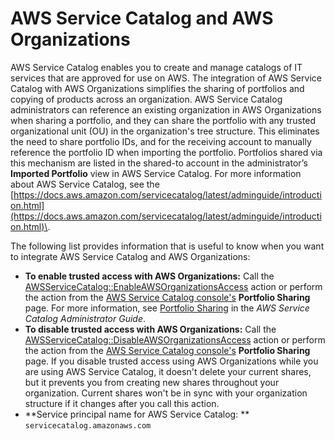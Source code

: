# AWS Service Catalog and AWS Organizations<a name="services-that-can-integrate-service-catalog"></a>

AWS Service Catalog enables you to create and manage catalogs of IT services that are approved for use on AWS\. The integration of AWS Service Catalog with AWS Organizations simplifies the sharing of portfolios and copying of products across an organization\. AWS Service Catalog administrators can reference an existing organization in AWS Organizations when sharing a portfolio, and they can share the portfolio with any trusted organizational unit \(OU\) in the organization's tree structure\. This eliminates the need to share portfolio IDs, and for the receiving account to manually reference the portfolio ID when importing the portfolio\. Portfolios shared via this mechanism are listed in the shared\-to account in the administrator’s **Imported Portfolio** view in AWS Service Catalog\. For more information about AWS Service Catalog, see the [https://docs.aws.amazon.com/servicecatalog/latest/adminguide/introduction.html](https://docs.aws.amazon.com/servicecatalog/latest/adminguide/introduction.html)\.

The following list provides information that is useful to know when you want to integrate AWS Service Catalog and AWS Organizations:
+ **To enable trusted access with AWS Organizations:** Call the [AWSServiceCatalog::EnableAWSOrganizationsAccess](https://docs.aws.amazon.com/servicecatalog/latest/dg/API_EnableAWSOrganizationsAccess.html) action or perform the action from the [ AWS Service Catalog console's](https://console.aws.amazon.com/servicecatalog;) **Portfolio Sharing** page\. For more information, see [Portfolio Sharing](https://docs.aws.amazon.com/servicecatalog/latest/adminguide/catalogs_portfolios_sharing.html) in the *AWS Service Catalog Administrator Guide*\.
+ **To disable trusted access with AWS Organizations:** Call the [AWSServiceCatalog::DisableAWSOrganizationsAccess](https://docs.aws.amazon.com/servicecatalog/latest/dg/API_DisableAWSOrganizationsAccess.html) action or perform the action from the [ AWS Service Catalog console's](https://console.aws.amazon.com/servicecatalog;) **Portfolio Sharing** page\. If you disable trusted access using AWS Organizations while you are using AWS Service Catalog, it doesn't delete your current shares, but it prevents you from creating new shares throughout your organization\. Current shares won't be in sync with your organization structure if it changes after you call this action\.
+ **Service principal name for AWS Service Catalog: ** `servicecatalog.amazonaws.com`